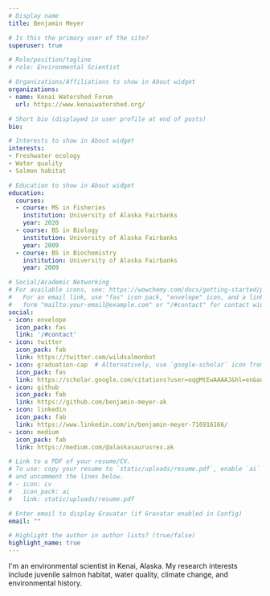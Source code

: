 ```yaml
---
# Display name
title: Benjamin Meyer

# Is this the primary user of the site?
superuser: true

# Role/position/tagline
# role: Environmental Scientist

# Organizations/Affiliations to show in About widget
organizations:
- name: Kenai Watershed Forum
  url: https://www.kenaiwatershed.org/

# Short bio (displayed in user profile at end of posts)
bio: 

# Interests to show in About widget
interests:
- Freshwater ecology
- Water quality
- Salmon habitat

# Education to show in About widget
education:
  courses:
  - course: MS in Fisheries
    institution: University of Alaska Fairbanks
    year: 2020
  - course: BS in Biology
    institution: University of Alaska Fairbanks
    year: 2009
  - course: BS in Biochemistry
    institution: University of Alaska Fairbanks
    year: 2009

# Social/Academic Networking
# For available icons, see: https://wowchemy.com/docs/getting-started/page-builder/#icons
#   For an email link, use "fas" icon pack, "envelope" icon, and a link in the
#   form "mailto:your-email@example.com" or "/#contact" for contact widget.
social:
- icon: envelope
  icon_pack: fas
  link: '/#contact'
- icon: twitter
  icon_pack: fab
  link: https://twitter.com/wildsalmonbot
- icon: graduation-cap  # Alternatively, use `google-scholar` icon from `ai` icon pack
  icon_pack: fas
  link: https://scholar.google.com/citations?user=oqgMtEwAAAAJ&hl=en&authuser=4
- icon: github
  icon_pack: fab
  link: https://github.com/benjamin-meyer-ak
- icon: linkedin
  icon_pack: fab
  link: https://www.linkedin.com/in/benjamin-meyer-716916166/
- icon: medium
  icon_pack: fab
  link: https://medium.com/@alaskasaurusrex.ak

# Link to a PDF of your resume/CV.
# To use: copy your resume to `static/uploads/resume.pdf`, enable `ai` icons in `params.toml`, 
# and uncomment the lines below.
# - icon: cv
#   icon_pack: ai
#   link: static/uploads/resume.pdf

# Enter email to display Gravatar (if Gravatar enabled in Config)
email: ""

# Highlight the author in author lists? (true/false)
highlight_name: true
---
```


I'm an environmental scientist in Kenai, Alaska. My research interests include juvenile salmon habitat, water quality, climate change, and environmental history. 



